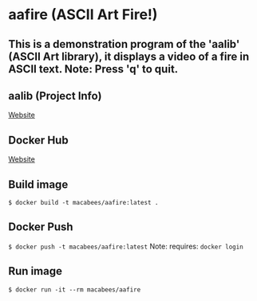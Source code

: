 # aafire (ASCII Art Fire!)
## This is a demonstration program of the 'aalib' (ASCII Art library), it displays a video of a fire in ASCII text. Note: Press 'q' to quit.

## aalib (Project Info)
[Website](http://aa-project.sourceforge.net/aalib/)

## Docker Hub
[Website](https://hub.docker.com/r/macabees/aafire/)

## Build image
`$ docker build -t macabees/aafire:latest .`

## Docker Push
`$ docker push -t macabees/aafire:latest`
Note: requires: `docker login`

## Run image
`$ docker run -it --rm macabees/aafire`

